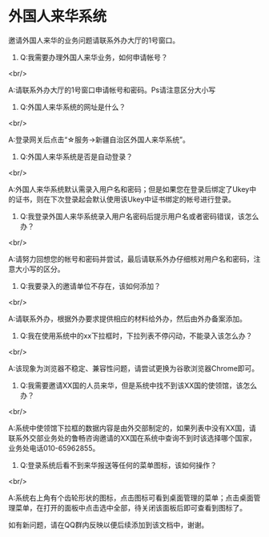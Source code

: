 # 外国人来华系统

邀请外国人来华的业务问题请联系外办大厅的1号窗口。

1. Q:我需要办理外国人来华业务，如何申请帐号？

&lt;br/&gt;

A:请联系外办大厅的1号窗口申请帐号和密码。Ps请注意区分大小写

1. Q:外国人来华系统的网址是什么？

&lt;br/&gt;

A:登录网关后点击“☆服务-&gt;新疆自治区外国人来华系统”。

1. Q:外国人来华系统是否是自动登录？

&lt;br/&gt;

A:外国人来华系统默认需录入用户名和密码；但是如果您在登录后绑定了Ukey中的证书，则在下次登录起会默认使用该Ukey中证书绑定的帐号进行登录。

1. Q:我登录外国人来华系统录入用户名密码后提示用户名或者密码错误，该怎么办？

&lt;br/&gt;

A:请努力回想您的帐号和密码并尝试，最后请联系外办仔细核对用户名和密码，注意大小写的区分。

1. Q:我要录入的邀请单位不存在，该如何添加？

&lt;br/&gt;

A:请联系外办，根据外办要求提供相应的材料给外办，然后由外办备案添加。

1. Q:我在使用系统中的xx下拉框时，下拉列表不停闪动，不能录入该怎么办？

&lt;br/&gt;

A:该现象为浏览器不稳定、兼容性问题，请尝试更换为谷歌浏览器Chrome即可。

1. Q:我需要邀请XX国的人员来华，但是系统中找不到该XX国的使领馆，该怎么办？

&lt;br/&gt;

A:系统中使领馆下拉框的数据内容是由外交部制定的，如果列表中没有XX国，请联系外交部业务处的鲁畅咨询邀请的XX国在系统中查询不到时该选择哪个国家，业务处电话010-65962855。

1. Q:登录系统后看不到来华报送等任何的菜单图标，该如何操作？

&lt;br/&gt;

A:系统右上角有个齿轮形状的图标，点击图标可看到桌面管理的菜单；点击桌面管理菜单，在打开的面板中点击选中全部，待关闭该面板后即可查看到图标了。

如有新问题，请在QQ群内反映以便后续添加到该文档中，谢谢。

